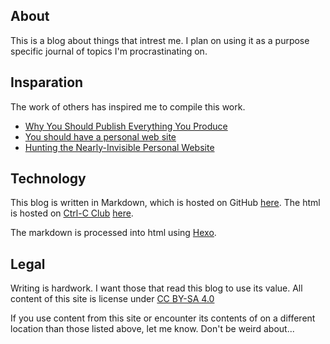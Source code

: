 ## About
This is a blog about things that intrest me. I plan on using it as a purpose specific journal of topics I'm procrastinating on. 


## Insparation

The work of others has inspired me to compile this work.

 - [Why You Should Publish Everything You Produce](https://writingcooperative.com/why-you-should-publish-everything-you-produce-d9ff79ec2273)
 - [You should have a personal web site](https://writing.markchristian.org/2019/04/29/personal-web-sites/)
 - [Hunting the Nearly-Invisible Personal Website](https://cheapskatesguide.org/articles/personal-website-hunting.html)

## Technology

This blog is written in Markdown, which is hosted on GitHub [here](https://github.com/timemachine3030/blog). The html is hosted on [Ctrl-C Club](http://ctrl-c.club/) [here](http://ctrl-c.club/~timemachine).

The markdown is processed into html using [Hexo](https://www.npmjs.com/package/hexo). 

## Legal

Writing is hardwork. I want those that read this blog to use its value. All content of this site is license under [CC BY-SA 4.0](https://creativecommons.org/licenses/by-sa/4.0/)

If you use content from this site or  encounter its contents of on a different location than those listed above, let me know. Don't be weird about...


